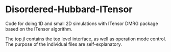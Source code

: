 # Disordered-Hubbard-ITensor
Code for doing 1D and small 2D simulations with ITensor DMRG package based on the ITensor algorithm.

The top.jl contains the top level interface, as well as operation mode control.
The purpose of the individual files are self-explanatory.
